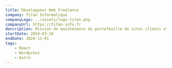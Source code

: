 ```yaml
---
title: Développeur Web Freelance
company: Titan Informatique
companyLogo: ../assets/logo-titan.png
companyUrl: https://titan-info.fr
description: Mission de maintenance du portefeuille de sites clients et de création web, afin de maintenir la croissance du portefeuille, sur un rythme à mi temps.
startDate: 2024-03-18
endDate: 2024-11-01
tags:
    - React
    - Wordpress
    - Astro
---
```

